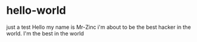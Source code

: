 # hello-world
just a test
Hello my name is Mr-Zinc i'm about to be the best hacker in the world.
I'm the best in the world
